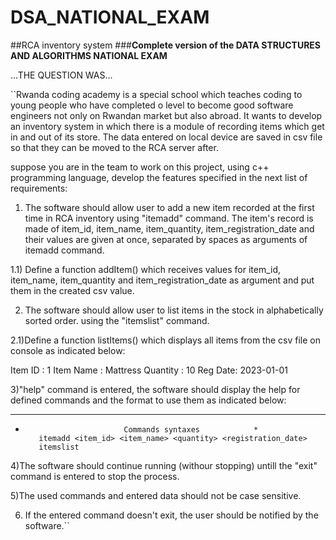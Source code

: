 # DSA_NATIONAL_EXAM
##RCA inventory system
###**Complete version of the DATA STRUCTURES AND ALGORITHMS NATIONAL EXAM**

...THE QUESTION WAS...

``Rwanda coding academy is a special school which teaches coding to young people who have completed o level to become good software engineers not only on Rwandan market but also abroad.
It wants to develop an inventory system in which there is a module of recording items which get in and out of its store.
The data entered on local device are saved in csv file so that they can be moved to the RCA server after.

suppose you are in the team to work on this project, using c++ programming language, develop the features specified in the next list of requirements:

1) The software should allow user to add a new item recorded at the first time in RCA inventory using "itemadd" command. The item's record is made of item_id, item_name, item_quantity, item_registration_date and their values are given at once, separated by spaces as arguments of itemadd command.

1.1) Define a function addItem() which receives values for item_id, item_name, item_quantity and item_registration_date as argument and put them in the created csv value.

2) The software should allow user to list items in the stock in alphabetically sorted order. using the "itemslist" command.

2.1)Define a function listItems() which displays all items from the csv file on console as indicated below:

Item ID : 1    Item Name : Mattress    Quantity : 10 Reg Date: 2023-01-01

3)"help" command is entered, the software should display the help for defined commands and the format to use them as indicated below:

----------------------------------------------------------
*                           Commands syntaxes            *
         itemadd <item_id> <item_name> <quantity> <registration_date> 
         itemslist

4)The software should continue running (withour stopping) untill the "exit" command is entered to stop the process.

5)The used commands and entered data should not be case sensitive. 

6) If the entered command doesn't exit, the user should be notified by the software.``

